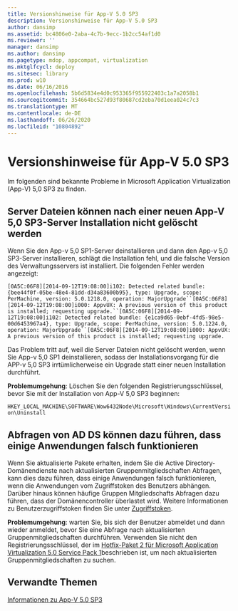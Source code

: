 ```yaml
---
title: Versionshinweise für App-V 5.0 SP3
description: Versionshinweise für App-V 5.0 SP3
author: dansimp
ms.assetid: bc4806e0-2aba-4c7b-9ecc-1b2cc54af1d0
ms.reviewer: ''
manager: dansimp
ms.author: dansimp
ms.pagetype: mdop, appcompat, virtualization
ms.mktglfcycl: deploy
ms.sitesec: library
ms.prod: w10
ms.date: 06/16/2016
ms.openlocfilehash: 5b6d5834e4d0c953365f955922403c1a7a2058b1
ms.sourcegitcommit: 354664bc527d93f80687cd2eba70d1eea024c7c3
ms.translationtype: MT
ms.contentlocale: de-DE
ms.lasthandoff: 06/26/2020
ms.locfileid: "10804892"
---
```

# Versionshinweise für App-V 5.0 SP3


Im folgenden sind bekannte Probleme in Microsoft Application Virtualization (App-V) 5,0 SP3 zu finden.

## Server Dateien können nach einer neuen App-V 5,0 SP3-Server Installation nicht gelöscht werden


Wenn Sie den App-v 5,0 SP1-Server deinstallieren und dann den App-v 5,0 SP3-Server installieren, schlägt die Installation fehl, und die falsche Version des Verwaltungsservers ist installiert. Die folgenden Fehler werden angezeigt:

`[0A5C:06F8][2014-09-12T19:08:00]i102: Detected related bundle: {bee44f0f-05be-48e4-81dd-d34a83600b95}, type: Upgrade, scope: PerMachine, version: 5.0.1218.0, operation: MajorUpgrade``[0A5C:06F8][2014-09-12T19:08:00]i000: AppvUX: A previous version of this product is installed; requesting upgrade.``[0A5C:06F8][2014-09-12T19:08:00]i102: Detected related bundle: {e1ca9d65-0ebf-4fd5-98e5-00d6453967a4}, type: Upgrade, scope: PerMachine, version: 5.0.1224.0, operation: MajorUpgrade``[0A5C:06F8][2014-09-12T19:08:00]i000: AppvUX: A previous version of this product is installed; requesting upgrade.`

Das Problem tritt auf, weil die Server Dateien nicht gelöscht werden, wenn Sie App-v 5,0 SP1 deinstallieren, sodass der Installationsvorgang für die APP-v 5,0 SP3 irrtümlicherweise ein Upgrade statt einer neuen Installation durchführt.

**Problemumgehung**: Löschen Sie den folgenden Registrierungsschlüssel, bevor Sie mit der Installation von App-V 5,0 SP3 beginnen:

`HKEY_LOCAL_MACHINE\SOFTWARE\Wow6432Node\Microsoft\Windows\CurrentVersion\Uninstall`

## Abfragen von AD DS können dazu führen, dass einige Anwendungen falsch funktionieren


Wenn Sie aktualisierte Pakete erhalten, indem Sie die Active Directory-Domänendienste nach aktualisierten Gruppenmitgliedschaften Abfragen, kann dies dazu führen, dass einige Anwendungen falsch funktionieren, wenn die Anwendungen vom Zugriffstoken des Benutzers abhängen. Darüber hinaus können häufige Gruppen Mitgliedschafts Abfragen dazu führen, dass der Domänencontroller überlastet wird. Weitere Informationen zu Benutzerzugriffstoken finden Sie unter [Zugriffstoken](https://msdn.microsoft.com/library/windows/desktop/aa374909.aspx).

**Problemumgehung**: warten Sie, bis sich der Benutzer abmeldet und dann wieder anmeldet, bevor Sie eine Abfrage nach aktualisierten Gruppenmitgliedschaften durchführen. Verwenden Sie nicht den Registrierungsschlüssel, der im [Hotfix-Paket 2 für Microsoft Application Virtualization 5,0 Service Pack 1](https://support.microsoft.com/kb/2897087)beschrieben ist, um nach aktualisierten Gruppenmitgliedschaften zu suchen.






## Verwandte Themen


[Informationen zu App-V 5.0 SP3](about-app-v-50-sp3.md)

 

 





